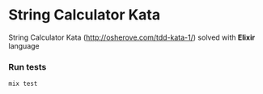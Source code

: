 # String Calculator Kata

String Calculator Kata (http://osherove.com/tdd-kata-1/) solved with **Elixir** language

### Run tests
```
mix test
```
